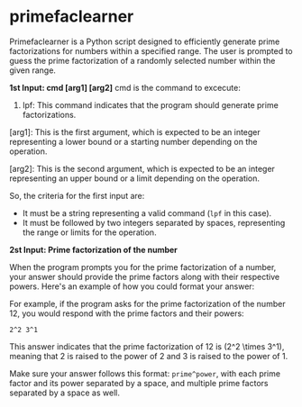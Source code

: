 # primefaclearner
Primefaclearner is a Python script designed to efficiently generate prime factorizations for numbers within a specified range. The user is prompted to guess the prime factorization of a randomly selected number within the given range.

**1st Input: cmd [arg1] [arg2]**
cmd is the command to excecute:
1. lpf: This command indicates that the program should generate prime factorizations.
  
[arg1]: This is the first argument, which is expected to be an integer representing a lower bound or a starting number depending on the operation.

[arg2]: This is the second argument, which is expected to be an integer representing an upper bound or a limit depending on the operation.

So, the criteria for the first input are:

- It must be a string representing a valid command (`lpf` in this case).
- It must be followed by two integers separated by spaces, representing the range or limits for the operation.

**2st Input: Prime factorization of the number**

When the program prompts you for the prime factorization of a number, your answer should provide the prime factors along with their respective powers. Here's an example of how you could format your answer:

For example, if the program asks for the prime factorization of the number 12, you would respond with the prime factors and their powers:

```
2^2 3^1
```

This answer indicates that the prime factorization of 12 is \(2^2 \times 3^1\), meaning that 2 is raised to the power of 2 and 3 is raised to the power of 1. 

Make sure your answer follows this format: `prime^power`, with each prime factor and its power separated by a space, and multiple prime factors separated by a space as well.
